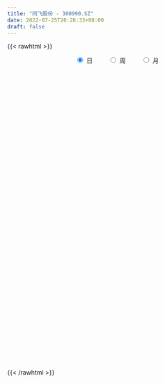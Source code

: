 ```yaml
---
title: "同飞股份 - 300990.SZ"
date: 2022-07-25T20:28:33+08:00
draft: false
---
```

{{< rawhtml >}}
    <div style="text-align: center">
        <label style="padding: 1rem;"><input style="margin-right: .5rem" type="radio" name="period" value="D" checked onclick="period_change(this)">日</label>
        <label style="padding: 1rem;"><input style="margin-right: .5rem" type="radio" name="period" value="W" onclick="period_change(this)">周</label>
        <label style="padding: 1rem;"><input style="margin-right: .5rem" type="radio" name="period" value="M" onclick="period_change(this)">月</label>
    </div>
    <div id="chart" style="height: 700px;"></div> 
    <script type="text/javascript">
        const D_v = [54010.24,42054.78,29665.61,18301.66,19227.66,17097.96,17516.38,12839.01,12104.75,10499.46,13689.03,9551.43,13907.57,9888.12,11657.28,11885.19,28830.02,13985.58,12424.1,5637.0,5497.0,8444.0,5352.86,5728.61,4475.1,7867.54,4953.0,5590.97,5192.61,5205.0,5231.95,8660.59,6624.01,6044.0,4703.97,5264.49,8085.0,3768.0,4341.7,5976.67,6203.66,3172.0,4099.0,4088.0,2806.85,5625.47,4914.66,7651.89,5198.89,3854.89,4037.0,5177.0,38988.41,55902.6,34258.97,31056.7,31252.28,24432.67,17370.71,39911.6,35107.61,36421.18,18134.0,19557.65,23918.79,16667.19,23558.1,19017.81,17302.23,11236.56,8394.21,9312.01,11722.0,10082.0,20315.52,15788.35,18616.03,14302.63,16017.19,14475.57,8429.86,7681.37,6902.93,7094.86,5731.0,5163.0,6925.2,7440.77,6188.0,16244.66,8900.82,6740.37,7125.9,3958.34,8536.0,5437.93,3627.01,3565.0,6427.0,2977.99,4912.48,3012.09,4688.48,7035.94,4828.0,6585.08,27148.42,14059.67,20289.87,16440.93,33600.51,29104.43,29790.8,19380.78,17545.3,40142.13,27052.03,19773.0,14453.0,21033.98,21766.8,17532.11,20032.0,22829.69,19991.09,14643.61,12944.72,10266.79,9144.11,17339.86,19842.06,17266.0,16933.44,11802.17,10102.0,15165.0,9745.09,14462.07,27522.3,16214.16,11004.14,13951.43,13295.0,7985.0,10805.0,12154.24,8265.08,6301.0,21899.87,18444.0,15550.81,10586.0,7788.0,6780.0,6781.0,8626.87,7651.91,7129.85,6886.0,5096.96,8040.12,7236.0,3534.0,6622.0,4377.08,4553.0,3571.08,8273.1,5343.0,4188.43,5252.18,6512.04,8570.0,4753.0,6188.0,7544.0,7233.0,6034.0,5394.0,7850.24,5561.0,3649.84,3792.0,6614.0,4086.0,3415.84,8603.25,12729.0,9599.44,8284.0,6302.48,6210.25,7581.0,4791.0,8086.0,4163.48,2875.0,5269.0,3594.07,4625.07,6133.0,7308.0,8614.53,11999.0,7619.0,7751.09,7903.0,10456.22,13923.57,10377.1,7702.03,14776.82,9826.0,5767.8,6321.14,5929.0,5195.0,5297.56,5479.0,2961.56,4990.05,5514.25,5527.0,5505.0,3141.0,2528.0,3777.0,3844.0,6401.13,4704.24,3530.0,3936.1,11268.0,8706.1,8750.0,4273.0,4730.89,5549.36,3227.89,4167.89,7972.03,6910.2,5290.0,2894.0,2500.0,3222.0,4680.0,6051.56,7962.06,5647.1,14781.22,15766.75,12982.56,14857.21,23663.52,10557.59,25746.6,23671.28,16521.54,15566.8,10515.98,11765.6,10292.13,10519.55,12936.62,14437.82,15962.06,19984.46,28449.16,16009.51,12936.8,16029.52,20641.83,16586.59,31610.04,13399.6,12904.76,8775.71,30082.59,42594.82,26124.75,32745.48,35351.22,20904.12,22138.63,28119.38,31391.85,16536.14,23144.23,12539.2,13577.99,12853.56,13678.07,10516.05]
const D_histogram = [0.0,-0.813037037,-1.5296006753,-1.9302195865,-2.1948401968,-2.3432200164,-2.2907515776,-2.2420273017,-2.1496979565,-1.9336135867,-1.5358396331,-1.2029963365,-0.8362119122,-0.5637545982,-0.238972997,0.0427731059,0.5456070824,0.6916282422,0.6309402521,0.6345254639,0.6142204082,0.5562697054,0.5364820648,0.4798020612,0.4714375863,0.3848684748,0.3984473885,0.4782825861,0.5228949595,0.5833813928,0.5612485604,0.6295260038,0.6652175067,0.5845619881,0.5551317323,0.4770375708,0.2872090596,0.2025700654,0.1884752169,0.2750649186,0.2223990607,0.2314850815,0.2782720781,0.2913574115,0.283883708,0.1579696088,0.1191368675,0.2387574359,0.2109241688,0.1829072805,0.1405108715,0.0278244076,0.6101902493,1.8643162722,2.1746356512,2.3935617347,2.5089162673,2.363155707,1.8581534068,2.3040466532,3.7538297776,3.7258940982,3.3384460665,2.6949683181,2.3493751232,1.7731210064,0.9284884741,0.2902923987,-0.4831099604,-1.2179262541,-1.6824066641,-2.0315871901,-1.8975535681,-1.7945657104,-2.0914222748,-2.0761149481,-1.6850831395,-1.3515428771,-1.6064244002,-2.0146216875,-2.1425652447,-2.1349531486,-1.9587765407,-1.6510855046,-1.4532960996,-1.3014526974,-1.1597884321,-1.1186318645,-0.9850025584,-0.4733412716,-0.3644060784,-0.2581393277,-0.3946527881,-0.4461750136,-0.7055518811,-0.9619402739,-0.9934153816,-1.089326965,-0.8154259842,-0.5947348983,-0.4693005217,-0.3248377353,-0.0636000056,0.2981237448,0.539815326,0.8372389452,1.5528695806,1.802254188,2.1232154157,2.3684575481,3.0566130074,3.0858897802,3.558355398,3.3573893752,3.4124031314,4.3964122601,4.8595897197,4.3546956574,3.802025411,2.6557846566,1.6669817666,1.043149583,0.9553673934,1.0917615487,1.4675167701,1.0098005528,0.0954074736,-0.3076477222,-0.7117152596,-0.439482228,-0.222495284,-0.5698408268,-0.6355513737,-1.1056915096,-1.6285706137,-1.2280273276,-1.094614095,-1.5862371128,-2.4593789966,-2.6912810986,-2.963101219,-3.4137988121,-3.3504256621,-3.3734290419,-2.9534718266,-2.4415519458,-1.934105848,-1.7088419604,-0.5898398055,0.3676827225,0.5839229753,0.8787271609,1.0572597981,1.0694603867,0.911150691,0.6579342012,0.7743739546,0.9863646563,0.750935096,0.407798123,-0.2653107843,-0.9874577915,-1.466023348,-2.0111007447,-2.2232844097,-2.3172018982,-2.1608618308,-2.231927192,-2.1731465416,-1.9653770712,-1.7574284446,-1.6545422044,-1.7403830242,-1.7758653702,-1.4088393638,-1.2510052933,-0.7791585976,-0.7863086961,-0.7813638829,-0.332080075,-0.3482281165,-0.2581519428,-0.2000801927,-0.1563600928,-0.1816449069,0.0502254796,0.591826774,1.0629718702,1.0582314656,1.1468068103,1.0619754118,1.093206218,0.9352303953,0.8664771151,0.5757547126,0.443184679,0.3352706626,0.1085809345,-0.1056142932,-0.4428224163,-0.8218537576,-1.0936755499,-0.8967379058,-1.0001170318,-1.2387195762,-1.3954984443,-1.3045213616,-0.90242192,-0.2088289549,0.316962095,0.6365407622,0.732722836,0.6694086734,0.5653545725,0.4271680652,0.2591803269,0.2900511619,0.3194770451,0.271698064,0.2086846234,0.1185285005,0.0515537443,-0.3440278687,-0.5015798082,-0.6626338908,-0.625753413,-0.6325207834,-0.4274476707,-0.0393844748,0.3001686443,0.3055675492,0.39602138,0.0638054561,-0.4196971271,-0.5364842111,-0.6649650857,-0.4383365978,0.014026263,0.2918445778,0.5988334545,1.098101139,1.4090506794,1.6481862488,1.7468838778,1.7158553234,1.6944064864,1.7457857726,1.8495416389,2.0198676088,2.1175540654,2.2248582801,2.591699881,2.475769344,-0.471412942,-2.0758205853,-3.0388601985,-3.1870280635,-2.9696013537,-2.6367847974,-2.4951609208,-2.2881243381,-2.1140113402,-1.7574358317,-1.4556218285,-1.2102078576,-0.9438806613,-0.5613836825,-0.0495405078,0.3047809604,0.4517573711,0.5436406636,0.8182987392,1.1784898766,1.3333219393,1.6756680648,1.6785423689,1.6395262974,1.4493945338,2.0206230452,2.8609232304,2.9807376783,3.3346944676,3.3867787629,3.2353766686,2.702363439,2.7369032092,3.2563335936,3.4145142605,3.8522246326,3.7039774109,3.1577982698,2.4449024202,1.6267635103,0.8041769419]
const D_fast = [0.0,-1.0162962963,-2.1152601034,-2.9984339112,-3.8117645708,-4.5459493944,-5.06616885,-5.5779513996,-6.0230465435,-6.2903655704,-6.276551525,-6.2444573126,-6.0867258663,-5.9552072019,-5.6901688499,-5.3977294705,-4.7584937234,-4.4395655031,-4.3425184302,-4.1803018524,-4.047051806,-3.9659350824,-3.8516022069,-3.7883316952,-3.6788367735,-3.6691887663,-3.5559980054,-3.3565921614,-3.1812560481,-2.9749242665,-2.8567449588,-2.6310860145,-2.4290901349,-2.3636051565,-2.2542524793,-2.2130872481,-2.3311134943,-2.3651099722,-2.3320860165,-2.1767300851,-2.1737961778,-2.1068388866,-1.9904838706,-1.9045591843,-1.8410619607,-1.9274836578,-1.9365321822,-1.7572222548,-1.7323244797,-1.7146145479,-1.721883239,-1.827613601,-1.0927001969,0.627504894,1.4814831858,2.2987997029,3.0413833023,3.4864116688,3.4459477204,4.4678526301,6.8560931988,7.7596310439,8.2067945289,8.2370588601,8.4788094459,8.3458355808,7.733325167,7.1677021913,6.2735223421,5.2342244848,4.3491424088,3.4920650853,3.1517103152,2.8060567453,1.9863446122,1.4826232018,1.4523842256,1.4480387687,0.7915511456,-0.1203015637,-0.783886432,-1.3100126231,-1.6235301503,-1.7286104904,-1.8941451103,-2.0676648824,-2.2159477252,-2.4544491236,-2.5670704572,-2.1737444882,-2.1559108147,-2.1141788959,-2.3493555534,-2.5124215322,-2.94818637,-3.4450598313,-3.7248887844,-4.093132109,-4.0230876242,-3.951080263,-3.9429710168,-3.8797176642,-3.6343799359,-3.1981252493,-2.8214798367,-2.3147464811,-1.2108984505,-0.5109502961,0.3408147855,1.1781713049,2.630480016,3.431229234,4.7932837012,5.4316650222,6.3397795612,8.4228917549,10.1009666445,10.6847464965,11.0825826029,10.6002880126,10.0282305643,9.6651857764,9.8162454352,10.2255799777,10.9682143916,10.7629483125,9.8724071017,9.3924399753,8.810443623,8.9728060977,9.1341692206,8.6443634711,8.4197650808,7.6732020675,6.7431803099,6.8367167641,6.6964764731,5.808294177,4.3203075441,3.4155851674,2.4029897422,1.0988424462,0.3246091807,-0.5417514596,-0.860162201,-0.9586303067,-0.9347106709,-1.1366572733,-0.1651150699,0.8843281388,1.2465491354,1.7610351113,2.2038826979,2.4834483832,2.5529263602,2.4641934207,2.7742266628,3.2328085286,3.1851127423,2.9439253,2.2044886966,1.2354772415,0.390405848,-0.6574467349,-1.4254515023,-2.0986694653,-2.4825448556,-3.1115920148,-3.5960979998,-3.8796727972,-4.1110812817,-4.4218305927,-4.9427671685,-5.4222158571,-5.4073996917,-5.5623169445,-5.2852598982,-5.4889871707,-5.6793833282,-5.313119539,-5.4163246097,-5.3907864217,-5.3827347197,-5.378104643,-5.4488006839,-5.2043739274,-4.5148159396,-3.7779278758,-3.5181104141,-3.1428333667,-2.9621709123,-2.6576385516,-2.5818067755,-2.4339407769,-2.5807245013,-2.6024983651,-2.6265947158,-2.8261392103,-3.0667380114,-3.5146517385,-4.0991465192,-4.644387199,-4.6716340313,-5.0250424152,-5.5733248538,-6.0789783329,-6.3141315906,-6.137637629,-5.4962519026,-4.891220329,-4.4125064712,-4.1331436884,-4.0291056826,-3.9918211404,-4.0232156314,-4.126408288,-4.0230246625,-3.9137295181,-3.8935839831,-3.9044262679,-3.9649502657,-4.0190365858,-4.500625166,-4.7835720575,-5.1102846128,-5.2298424882,-5.3947400546,-5.2965288595,-4.9183117823,-4.5037165021,-4.4219257099,-4.2324665341,-4.548731094,-5.137157959,-5.3880660958,-5.6827882418,-5.5657439033,-5.1098744768,-4.7590950175,-4.3023977772,-3.5286048079,-2.8653925977,-2.2142104661,-1.6787918677,-1.2808565912,-0.8787038066,-0.3908780773,0.1752631987,0.8505560708,1.4776310438,2.1411498285,3.1559163996,3.6589281987,0.5938926771,-1.5294701124,-3.2522247753,-4.1971496562,-4.7221232848,-5.0485029278,-5.5306692815,-5.8956637832,-6.2500536204,-6.3328370699,-6.3949285238,-6.4520665173,-6.4217094863,-6.1795584281,-5.6801003804,-5.2495836721,-4.9896679185,-4.7618744602,-4.2826416998,-3.6278280932,-3.1396655457,-2.378402404,-1.9558925077,-1.5850270048,-1.412810135,-0.3364258622,1.2191051306,2.084103998,3.2717344042,4.1705133902,4.8279554631,4.9705330933,5.6892986657,7.0228124485,8.0346216806,9.4353882108,10.2131353418,10.4564057682,10.3547355236,9.9432874913,9.3217451584]
const D_slow = [0.0,-0.2032592593,-0.5856594281,-1.0682143247,-1.6169243739,-2.202729378,-2.7754172724,-3.3359240979,-3.873348587,-4.3567519837,-4.7407118919,-5.0414609761,-5.2505139541,-5.3914526037,-5.4511958529,-5.4405025764,-5.3041008058,-5.1311937453,-4.9734586823,-4.8148273163,-4.6612722142,-4.5222047879,-4.3880842717,-4.2681337564,-4.1502743598,-4.0540572411,-3.954445394,-3.8348747475,-3.7041510076,-3.5583056594,-3.4179935193,-3.2606120183,-3.0943076416,-2.9481671446,-2.8093842115,-2.6901248188,-2.6183225539,-2.5676800376,-2.5205612334,-2.4517950037,-2.3961952385,-2.3383239682,-2.2687559486,-2.1959165958,-2.1249456688,-2.0854532666,-2.0556690497,-1.9959796907,-1.9432486485,-1.8975218284,-1.8623941105,-1.8554380086,-1.7028904463,-1.2368113782,-0.6931524654,-0.0947620318,0.5324670351,1.1232559618,1.5877943135,2.1638059768,3.1022634212,4.0337369458,4.8683484624,5.5420905419,6.1294343227,6.5727145743,6.8048366929,6.8774097925,6.7566323025,6.4521507389,6.0315490729,5.5236522754,5.0492638833,4.6006224557,4.077766887,3.55873815,3.1374673651,2.7995816458,2.3979755458,1.8943201239,1.3586788127,0.8249405256,0.3352463904,-0.0775249858,-0.4408490107,-0.766212185,-1.056159293,-1.3358172592,-1.5820678988,-1.7004032167,-1.7915047363,-1.8560395682,-1.9547027652,-2.0662465186,-2.2426344889,-2.4831195574,-2.7314734028,-3.003805144,-3.2076616401,-3.3563453647,-3.4736704951,-3.5548799289,-3.5707799303,-3.4962489941,-3.3612951626,-3.1519854263,-2.7637680311,-2.3132044841,-1.7824006302,-1.1902862432,-0.4261329914,0.3453394537,1.2349283032,2.074275647,2.9273764299,4.0264794949,5.2413769248,6.3300508392,7.2805571919,7.944503356,8.3612487977,8.6220361934,8.8608780418,9.133818429,9.5006976215,9.7531477597,9.7769996281,9.7000876975,9.5221588826,9.4122883256,9.3566645046,9.2142042979,9.0553164545,8.7788935771,8.3717509237,8.0647440918,7.791090568,7.3945312898,6.7796865407,6.106866266,5.3660909613,4.5126412583,3.6750348427,2.8316775823,2.0933096256,1.4829216392,0.9993951772,0.5721846871,0.4247247357,0.5166454163,0.6626261601,0.8823079503,1.1466228999,1.4139879965,1.6417756693,1.8062592196,1.9998527082,2.2464438723,2.4341776463,2.536127177,2.4697994809,2.2229350331,1.8564291961,1.3536540099,0.7978329074,0.2185324329,-0.3216830248,-0.8796648228,-1.4229514582,-1.914295726,-2.3536528371,-2.7672883882,-3.2023841443,-3.6463504869,-3.9985603278,-4.3113116512,-4.5061013006,-4.7026784746,-4.8980194453,-4.9810394641,-5.0680964932,-5.1326344789,-5.1826545271,-5.2217445503,-5.267155777,-5.2545994071,-5.1066427136,-4.840899746,-4.5763418796,-4.289640177,-4.0241463241,-3.7508447696,-3.5170371708,-3.300417892,-3.1564792139,-3.0456830441,-2.9618653784,-2.9347201448,-2.9611237181,-3.0718293222,-3.2772927616,-3.5507116491,-3.7748961255,-4.0249253835,-4.3346052775,-4.6834798886,-5.009610229,-5.235215709,-5.2874229477,-5.208182424,-5.0490472334,-4.8658665244,-4.6985143561,-4.5571757129,-4.4503836966,-4.3855886149,-4.3130758244,-4.2332065632,-4.1652820472,-4.1131108913,-4.0834787662,-4.0705903301,-4.1565972973,-4.2819922493,-4.447650722,-4.6040890753,-4.7622192711,-4.8690811888,-4.8789273075,-4.8038851464,-4.7274932591,-4.6284879141,-4.6125365501,-4.7174608319,-4.8515818847,-5.0178231561,-5.1274073055,-5.1239007398,-5.0509395953,-4.9012312317,-4.6267059469,-4.2744432771,-3.8623967149,-3.4256757455,-2.9967119146,-2.573110293,-2.1366638499,-1.6742784402,-1.169311538,-0.6399230216,-0.0837084516,0.5642165187,1.1831588547,1.0653056192,0.5463504728,-0.2133645768,-1.0101215927,-1.7525219311,-2.4117181304,-3.0355083606,-3.6075394452,-4.1360422802,-4.5754012382,-4.9393066953,-5.2418586597,-5.477828825,-5.6181747456,-5.6305598726,-5.5543646325,-5.4414252897,-5.3055151238,-5.100940439,-4.8063179698,-4.472987485,-4.0540704688,-3.6344348766,-3.2245533022,-2.8622046688,-2.3570489075,-1.6418180999,-0.8966336803,-0.0629600634,0.7837346273,1.5925787945,2.2681696542,2.9523954565,3.7664788549,4.6201074201,5.5831635782,6.5091579309,7.2986074984,7.9098331034,8.316523981,8.5175682165]
const D_data = [['2021-05-12', 110.0, 103.42, 103.32, 125.05],['2021-05-13', 92.24, 90.68, 90.66, 98.87],['2021-05-14', 90.68, 86.74, 86.7, 91.28],['2021-05-17', 86.02, 86.16, 86.02, 88.01],['2021-05-18', 86.85, 84.21, 84.11, 86.85],['2021-05-19', 83.51, 82.45, 82.43, 84.8],['2021-05-20', 82.28, 82.49, 80.61, 83.45],['2021-05-21', 82.01, 80.46, 80.38, 82.17],['2021-05-24', 80.1, 79.11, 78.89, 80.46],['2021-05-25', 79.1, 79.27, 78.82, 79.77],['2021-05-26', 79.11, 81.17, 78.86, 81.79],['2021-05-27', 81.07, 80.54, 79.92, 81.1],['2021-05-28', 80.8, 81.31, 80.19, 82.66],['2021-05-31', 80.5, 80.54, 79.5, 80.54],['2021-06-01', 80.54, 81.72, 79.88, 82.17],['2021-06-02', 81.7, 81.97, 80.7, 82.5],['2021-06-03', 81.85, 86.34, 81.68, 88.8],['2021-06-04', 85.01, 83.38, 83.05, 85.51],['2021-06-07', 82.3, 80.83, 80.79, 82.8],['2021-06-08', 80.9, 81.29, 80.7, 81.48],['2021-06-09', 80.75, 80.77, 80.51, 81.4],['2021-06-10', 80.51, 79.9, 79.82, 80.9],['2021-06-11', 80.0, 79.97, 79.86, 80.97],['2021-06-15', 80.08, 79.09, 78.89, 80.48],['2021-06-16', 79.2, 79.3, 78.85, 80.11],['2021-06-17', 79.8, 77.82, 77.77, 79.8],['2021-06-18', 78.3, 78.62, 77.79, 78.75],['2021-06-21', 78.16, 79.5, 78.16, 79.58],['2021-06-22', 79.51, 79.26, 79.0, 79.82],['2021-06-23', 79.65, 79.67, 79.13, 79.98],['2021-06-24', 79.43, 78.7, 78.68, 79.88],['2021-06-25', 78.51, 79.96, 78.07, 80.49],['2021-06-28', 79.96, 79.9, 79.32, 80.36],['2021-06-29', 79.51, 78.39, 78.39, 79.85],['2021-06-30', 78.8, 78.78, 78.01, 79.21],['2021-07-01', 78.77, 77.9, 77.77, 79.69],['2021-07-02', 77.71, 75.7, 75.62, 77.75],['2021-07-05', 75.57, 76.1, 75.4, 76.57],['2021-07-06', 75.96, 76.51, 75.35, 76.59],['2021-07-07', 76.89, 77.8, 76.31, 77.97],['2021-07-08', 77.8, 76.0, 76.0, 77.9],['2021-07-09', 76.03, 76.5, 75.65, 76.72],['2021-07-12', 76.5, 77.0, 76.5, 77.31],['2021-07-13', 77.0, 76.65, 76.3, 77.07],['2021-07-14', 76.6, 76.33, 76.3, 76.79],['2021-07-15', 76.27, 74.36, 73.88, 76.33],['2021-07-16', 74.35, 74.82, 73.73, 75.69],['2021-07-19', 74.1, 76.88, 74.1, 77.18],['2021-07-20', 75.81, 75.18, 74.6, 75.81],['2021-07-21', 74.99, 74.91, 74.85, 75.6],['2021-07-22', 75.15, 74.4, 74.24, 75.28],['2021-07-23', 74.78, 72.9, 72.75, 74.78],['2021-07-26', 77.88, 82.89, 77.5, 86.0],['2021-07-27', 85.3, 97.08, 83.3, 99.46],['2021-07-28', 94.58, 90.98, 85.07, 94.68],['2021-07-29', 89.08, 93.05, 88.27, 94.11],['2021-07-30', 90.85, 94.66, 88.22, 97.18],['2021-08-02', 97.05, 93.38, 90.8, 97.59],['2021-08-03', 91.3, 89.0, 88.0, 93.5],['2021-08-04', 88.0, 102.7, 87.88, 105.6],['2021-08-05', 106.1, 123.24, 104.31, 123.24],['2021-08-06', 119.0, 112.09, 110.6, 127.0],['2021-08-09', 113.25, 109.93, 109.21, 116.24],['2021-08-10', 109.88, 107.09, 105.54, 114.48],['2021-08-11', 109.61, 111.0, 104.55, 112.86],['2021-08-12', 109.0, 108.17, 105.66, 110.0],['2021-08-13', 111.0, 102.99, 102.0, 115.88],['2021-08-16', 99.93, 103.02, 98.27, 106.38],['2021-08-17', 102.0, 98.39, 96.5, 102.88],['2021-08-18', 97.5, 95.04, 94.8, 99.09],['2021-08-19', 95.04, 94.9, 93.47, 96.4],['2021-08-20', 93.88, 93.47, 93.16, 97.16],['2021-08-23', 93.13, 98.12, 93.13, 99.5],['2021-08-24', 99.8, 97.58, 96.88, 101.0],['2021-08-25', 98.0, 91.1, 89.98, 98.87],['2021-08-26', 91.31, 93.12, 90.1, 96.46],['2021-08-27', 92.77, 97.9, 91.3, 100.49],['2021-08-30', 97.91, 98.35, 95.58, 99.68],['2021-08-31', 97.0, 90.37, 90.0, 97.01],['2021-09-01', 90.7, 85.5, 85.0, 90.99],['2021-09-02', 85.1, 86.12, 84.23, 87.2],['2021-09-03', 86.08, 85.93, 84.38, 88.79],['2021-09-06', 86.28, 86.98, 84.86, 87.85],['2021-09-07', 86.99, 88.51, 86.99, 89.7],['2021-09-08', 88.0, 87.22, 86.56, 88.8],['2021-09-09', 87.51, 86.4, 85.5, 87.99],['2021-09-10', 85.68, 85.95, 85.39, 86.68],['2021-09-13', 85.16, 84.1, 83.88, 85.85],['2021-09-14', 84.1, 84.68, 83.71, 85.85],['2021-09-15', 84.4, 90.35, 83.85, 92.58],['2021-09-16', 88.9, 86.4, 85.88, 89.38],['2021-09-17', 85.7, 86.44, 85.5, 88.9],['2021-09-22', 84.7, 82.78, 82.47, 85.86],['2021-09-23', 82.8, 82.71, 82.57, 83.68],['2021-09-24', 82.01, 78.49, 78.49, 82.98],['2021-09-27', 78.6, 76.12, 75.17, 79.77],['2021-09-28', 76.12, 77.0, 76.12, 77.39],['2021-09-29', 76.98, 74.6, 74.06, 76.98],['2021-09-30', 74.65, 78.51, 74.65, 79.99],['2021-10-08', 79.0, 78.15, 77.53, 79.5],['2021-10-11', 77.55, 76.98, 75.96, 78.4],['2021-10-12', 76.55, 77.13, 76.28, 77.69],['2021-10-13', 76.73, 79.03, 76.7, 79.54],['2021-10-14', 78.98, 81.57, 78.41, 82.86],['2021-10-15', 80.99, 81.55, 80.56, 82.76],['2021-10-18', 81.55, 83.8, 80.17, 85.0],['2021-10-19', 85.0, 92.33, 84.51, 96.3],['2021-10-20', 89.41, 90.09, 89.2, 92.0],['2021-10-21', 89.99, 93.82, 88.88, 97.89],['2021-10-22', 93.0, 96.0, 93.0, 98.25],['2021-10-25', 99.0, 106.15, 97.0, 110.0],['2021-10-26', 103.02, 102.3, 99.0, 109.5],['2021-10-27', 100.95, 112.0, 100.95, 116.74],['2021-10-28', 112.0, 107.31, 106.06, 115.0],['2021-10-29', 107.0, 113.2, 104.38, 113.25],['2021-11-01', 117.88, 131.3, 115.1, 135.84],['2021-11-02', 128.52, 133.08, 124.67, 133.33],['2021-11-03', 129.8, 125.36, 122.04, 132.84],['2021-11-04', 125.36, 126.14, 122.02, 129.99],['2021-11-05', 122.64, 117.77, 117.47, 129.79],['2021-11-08', 117.78, 116.85, 112.45, 122.2],['2021-11-09', 118.01, 119.35, 118.01, 126.0],['2021-11-10', 118.8, 126.19, 117.19, 126.5],['2021-11-11', 124.6, 131.24, 124.5, 138.94],['2021-11-12', 132.16, 137.99, 125.5, 139.95],['2021-11-15', 135.03, 129.69, 128.91, 137.3],['2021-11-16', 128.7, 122.08, 121.0, 129.29],['2021-11-17', 123.0, 126.22, 121.18, 127.02],['2021-11-18', 125.1, 124.98, 123.72, 130.07],['2021-11-19', 124.0, 133.99, 121.5, 138.5],['2021-11-22', 138.0, 135.7, 133.97, 144.86],['2021-11-23', 136.9, 129.28, 128.05, 138.36],['2021-11-24', 129.31, 132.51, 127.48, 138.58],['2021-11-25', 131.1, 126.56, 126.56, 135.95],['2021-11-26', 125.99, 123.33, 123.16, 128.84],['2021-11-29', 121.46, 134.6, 121.46, 135.2],['2021-11-30', 136.0, 132.9, 132.31, 136.8],['2021-12-01', 134.93, 124.1, 122.52, 136.58],['2021-12-02', 124.8, 115.0, 109.99, 124.96],['2021-12-03', 113.45, 118.89, 113.27, 120.75],['2021-12-06', 118.8, 115.57, 114.99, 121.65],['2021-12-07', 115.57, 109.51, 107.87, 116.16],['2021-12-08', 106.53, 112.77, 106.53, 114.58],['2021-12-09', 116.0, 109.56, 108.8, 116.0],['2021-12-10', 109.0, 114.0, 108.18, 115.5],['2021-12-13', 114.0, 115.77, 111.7, 119.17],['2021-12-14', 115.49, 116.9, 111.26, 118.88],['2021-12-15', 116.0, 114.0, 112.26, 117.72],['2021-12-16', 114.55, 128.0, 114.55, 129.82],['2021-12-17', 129.79, 131.59, 125.0, 133.01],['2021-12-20', 134.2, 125.95, 115.74, 134.99],['2021-12-21', 127.46, 129.02, 123.7, 130.95],['2021-12-22', 131.0, 129.77, 126.01, 132.8],['2021-12-23', 130.5, 129.24, 126.0, 131.73],['2021-12-24', 129.24, 127.72, 127.2, 130.24],['2021-12-27', 127.28, 126.29, 124.29, 133.8],['2021-12-28', 127.01, 131.4, 126.5, 132.8],['2021-12-29', 130.04, 134.5, 129.01, 136.69],['2021-12-30', 134.39, 129.86, 129.11, 134.51],['2021-12-31', 129.35, 127.76, 126.0, 131.99],['2022-01-04', 127.65, 121.28, 118.7, 129.18],['2022-01-05', 121.09, 116.71, 114.0, 121.09],['2022-01-06', 116.69, 115.81, 114.0, 117.31],['2022-01-07', 115.49, 111.03, 110.71, 115.51],['2022-01-10', 112.7, 111.6, 109.61, 114.86],['2022-01-11', 112.73, 110.5, 107.0, 113.5],['2022-01-12', 111.0, 112.0, 110.59, 113.72],['2022-01-13', 114.55, 107.53, 106.08, 114.55],['2022-01-14', 107.0, 107.19, 104.68, 108.88],['2022-01-17', 107.19, 107.88, 105.06, 108.64],['2022-01-18', 107.9, 107.21, 106.15, 111.22],['2022-01-19', 107.21, 105.0, 103.89, 109.45],['2022-01-20', 104.21, 100.89, 100.27, 104.71],['2022-01-21', 100.88, 99.29, 97.72, 100.88],['2022-01-24', 99.29, 103.41, 98.2, 105.86],['2022-01-25', 103.41, 100.55, 100.15, 109.98],['2022-01-26', 102.06, 104.75, 100.02, 106.0],['2022-01-27', 104.75, 98.72, 98.0, 104.98],['2022-01-28', 98.72, 97.55, 93.31, 101.4],['2022-02-07', 99.99, 103.2, 99.99, 105.97],['2022-02-08', 104.03, 97.55, 96.08, 104.03],['2022-02-09', 97.01, 98.11, 94.0, 98.94],['2022-02-10', 98.52, 97.19, 96.0, 99.73],['2022-02-11', 95.57, 96.4, 91.99, 97.2],['2022-02-14', 94.11, 94.7, 92.0, 97.09],['2022-02-15', 96.42, 97.68, 93.02, 98.0],['2022-02-16', 97.68, 103.18, 96.01, 106.0],['2022-02-17', 103.15, 105.0, 103.15, 110.88],['2022-02-18', 110.0, 100.48, 99.55, 110.0],['2022-02-21', 100.13, 102.13, 100.13, 106.76],['2022-02-22', 101.42, 100.26, 99.68, 105.0],['2022-02-23', 99.96, 101.88, 99.96, 104.88],['2022-02-24', 100.05, 99.46, 97.5, 104.5],['2022-02-25', 100.1, 100.2, 99.54, 102.97],['2022-02-28', 99.66, 96.56, 95.67, 100.6],['2022-03-01', 96.56, 97.36, 95.88, 98.45],['2022-03-02', 97.37, 96.9, 95.18, 97.95],['2022-03-03', 97.36, 94.26, 93.8, 97.5],['2022-03-04', 94.1, 92.8, 91.0, 94.83],['2022-03-07', 92.08, 89.11, 87.8, 92.08],['2022-03-08', 86.12, 85.68, 84.08, 89.38],['2022-03-09', 85.71, 84.0, 81.41, 87.11],['2022-03-10', 86.0, 88.35, 83.7, 88.87],['2022-03-11', 87.0, 83.52, 79.44, 87.0],['2022-03-14', 83.28, 79.4, 79.19, 83.28],['2022-03-15', 79.95, 77.65, 76.0, 80.61],['2022-03-16', 77.92, 78.8, 75.08, 79.2],['2022-03-17', 79.2, 82.42, 79.2, 84.5],['2022-03-18', 82.5, 87.85, 82.01, 88.34],['2022-03-21', 87.12, 88.35, 86.78, 90.76],['2022-03-22', 90.18, 87.71, 86.02, 90.5],['2022-03-23', 90.1, 85.88, 85.71, 91.94],['2022-03-24', 84.87, 83.85, 82.0, 86.31],['2022-03-25', 83.59, 82.72, 82.51, 86.28],['2022-03-28', 82.24, 81.39, 80.25, 83.18],['2022-03-29', 81.28, 79.83, 78.6, 82.48],['2022-03-30', 80.01, 81.55, 79.55, 81.75],['2022-03-31', 80.9, 81.33, 80.52, 82.86],['2022-04-01', 81.25, 79.95, 78.61, 81.25],['2022-04-06', 79.0, 79.06, 77.83, 79.56],['2022-04-07', 78.64, 77.85, 76.65, 78.92],['2022-04-08', 77.8, 77.2, 75.31, 78.0],['2022-04-11', 76.54, 71.12, 71.11, 76.54],['2022-04-12', 70.51, 71.66, 69.44, 72.69],['2022-04-13', 70.68, 69.66, 69.1, 71.14],['2022-04-14', 70.22, 70.64, 69.47, 71.48],['2022-04-15', 70.48, 69.0, 67.5, 70.48],['2022-04-18', 68.46, 71.08, 67.2, 71.5],['2022-04-19', 71.5, 74.1, 71.22, 75.56],['2022-04-20', 74.33, 74.88, 73.69, 75.24],['2022-04-21', 73.77, 71.19, 70.98, 74.85],['2022-04-22', 71.68, 72.13, 69.0, 72.28],['2022-04-25', 71.45, 65.7, 65.05, 74.1],['2022-04-26', 66.0, 60.78, 59.17, 66.51],['2022-04-27', 59.12, 62.68, 56.64, 63.46],['2022-04-28', 62.6, 60.68, 60.21, 63.16],['2022-04-29', 61.64, 64.23, 61.03, 64.72],['2022-05-05', 64.89, 68.0, 64.5, 68.45],['2022-05-06', 66.8, 67.19, 65.7, 68.36],['2022-05-09', 67.3, 68.79, 67.03, 69.46],['2022-05-10', 68.58, 73.39, 67.99, 74.5],['2022-05-11', 76.01, 73.6, 72.7, 77.0],['2022-05-12', 73.57, 74.84, 73.27, 75.66],['2022-05-13', 75.2, 74.84, 73.86, 75.9],['2022-05-16', 75.8, 74.33, 73.68, 76.34],['2022-05-17', 74.88, 75.28, 73.26, 75.84],['2022-05-18', 74.9, 77.32, 74.14, 79.3],['2022-05-19', 75.0, 79.57, 75.0, 81.81],['2022-05-20', 83.0, 82.5, 80.58, 84.0],['2022-05-23', 82.1, 83.85, 80.9, 84.6],['2022-05-24', 84.63, 86.22, 83.83, 90.96],['2022-05-25', 86.48, 92.73, 84.18, 92.73],['2022-05-26', 93.0, 89.52, 85.01, 93.17],['2022-05-27', 49.0, 46.68, 46.0, 49.45],['2022-05-30', 46.5, 50.25, 45.6, 50.8],['2022-05-31', 50.26, 49.29, 47.6, 50.26],['2022-06-01', 49.29, 53.9, 49.0, 54.23],['2022-06-02', 53.89, 56.0, 52.38, 56.9],['2022-06-06', 55.98, 56.39, 54.61, 56.9],['2022-06-07', 55.9, 52.83, 52.0, 57.44],['2022-06-08', 53.68, 52.2, 51.2, 54.77],['2022-06-09', 52.81, 50.5, 49.97, 54.25],['2022-06-10', 50.6, 52.05, 50.34, 53.0],['2022-06-13', 51.78, 51.18, 50.1, 52.76],['2022-06-14', 51.19, 50.16, 48.22, 51.61],['2022-06-15', 50.2, 50.18, 50.0, 52.85],['2022-06-16', 50.17, 52.0, 49.0, 54.0],['2022-06-17', 52.0, 55.0, 51.17, 55.77],['2022-06-20', 55.34, 54.68, 54.01, 58.28],['2022-06-21', 54.51, 52.96, 51.9, 55.08],['2022-06-22', 52.65, 52.55, 51.88, 54.3],['2022-06-23', 52.51, 55.64, 51.69, 55.92],['2022-06-24', 55.08, 58.53, 55.0, 58.87],['2022-06-27', 58.29, 57.7, 56.4, 59.77],['2022-06-28', 57.6, 62.0, 56.8, 63.0],['2022-06-29', 62.0, 59.48, 59.21, 62.49],['2022-06-30', 60.01, 59.7, 59.2, 61.53],['2022-07-01', 59.5, 57.99, 57.37, 59.88],['2022-07-04', 60.8, 69.59, 60.0, 69.59],['2022-07-05', 73.07, 78.47, 68.28, 79.8],['2022-07-06', 75.8, 74.21, 73.0, 76.5],['2022-07-07', 74.25, 80.9, 71.2, 83.85],['2022-07-08', 85.5, 80.97, 79.93, 89.5],['2022-07-11', 79.56, 80.98, 77.0, 82.68],['2022-07-12', 80.71, 77.0, 74.66, 81.03],['2022-07-13', 76.96, 85.32, 76.96, 85.66],['2022-07-14', 84.0, 95.79, 83.29, 100.0],['2022-07-15', 93.84, 96.38, 91.8, 98.69],['2022-07-18', 96.9, 105.15, 91.18, 108.57],['2022-07-19', 107.1, 102.49, 99.98, 108.15],['2022-07-20', 100.64, 99.36, 98.9, 102.49],['2022-07-21', 99.3, 97.19, 96.31, 101.91],['2022-07-22', 97.57, 94.51, 93.66, 99.92],['2022-07-25', 95.05, 92.18, 90.0, 96.98]]
const W_v = [125730.63,84982.67,59752.24,76246.19,37354.96,23024.25,29881.12,30721.47,23462.03,21533.98,25919.67,191458.96,153243.77,101835.73,65262.82,76523.9,60906.62,31816.99,45514.62,19620.24,19056.94,2977.99,24476.99,84523.97,129421.82,122454.14,102151.69,64339.09,75945.67,83108.62,57040.57,67064.19,47485.81,35391.59,25432.12,26117.26,29275.65,32393.0,27467.08,38433.53,33168.73,23987.55,38679.6,47652.88,48449.75,28221.7,13465.86,20478.0,22415.47,37727.99,8777.25,27234.12,24415.62,64034.84,83638.99,64662.05,73840.51,94066.82,83276.7,166898.86,119090.12,75793.05,10516.05]
const W_histogram = [0.0,-0.4007749288,-0.5758051444,-0.5209976479,-0.6735387644,-0.8150459985,-0.7686921955,-0.9626475892,-0.9719452221,-1.0210680972,-1.1055665789,0.3059138337,2.3040249758,2.8667466465,2.4669578904,2.3694775472,1.414578136,0.7342721483,0.2900595101,-0.5221702171,-1.0126705892,-1.2977470256,-1.1962112971,-0.1497656316,1.6099147874,2.9147051613,4.8580832363,5.5431042488,4.9658420027,4.0132938159,2.8375927649,3.0118096483,2.646604615,2.205939944,0.6658289988,-0.6615662829,-2.0436431255,-2.989767874,-3.5685821656,-3.5449310748,-3.4150715825,-3.6720482985,-4.2696231784,-4.1710627871,-4.2355533965,-4.2385971406,-4.1920306481,-4.4550622951,-4.1651473852,-4.2382697228,-3.8323838773,-2.8395025678,-1.5236423749,-2.8456441745,-2.8644901048,-2.9058868941,-2.5122830526,-1.8239223606,-1.2424795936,0.7452922138,3.0255231492,4.2598633165,4.7348880459]
const W_fast = [0.0,-0.500968661,-0.8199501627,-0.8953920782,-1.2163178858,-1.5615866195,-1.7074058653,-2.1420231563,-2.3943070948,-2.6986969942,-3.0595871206,-1.5716282496,1.0024891365,2.2818974688,2.4988481853,2.9937372289,2.3924823516,1.8957444011,1.5240466403,0.581274359,-0.1623936605,-0.7719068533,-0.9694239491,0.0395803086,2.2017394243,4.2352060885,7.3931049726,9.4639020473,10.1281003019,10.1788755691,9.7125727093,10.6397420048,10.9361881252,11.0470084403,9.6733547448,8.1805678923,6.2875802683,4.5940135513,3.1230537183,2.2604720404,1.5365636371,0.3615748465,-1.3034058281,-2.2476111335,-3.370990092,-4.4336831212,-5.4351242908,-6.8119215116,-7.5632934479,-8.6959832163,-9.2481933401,-8.9651876725,-8.0302380734,-10.0636509166,-10.798619373,-11.5664878859,-11.8009548076,-11.5685747057,-11.2977518372,-9.1236569762,-6.0870452535,-3.7877392571,-2.1289925162]
const W_slow = [0.0,-0.1001937322,-0.2441450183,-0.3743944303,-0.5427791214,-0.746540621,-0.9387136699,-1.1793755672,-1.4223618727,-1.677628897,-1.9540205417,-1.8775420833,-1.3015358393,-0.5848491777,0.0318902949,0.6242596817,0.9779042157,1.1614722528,1.2339871303,1.103444576,0.8502769287,0.5258401723,0.226787348,0.1893459401,0.591824637,1.3205009273,2.5350217363,3.9207977985,5.1622582992,6.1655817532,6.8749799444,7.6279323565,8.2895835102,8.8410684963,9.007525746,8.8421341752,8.3312233939,7.5837814253,6.6916358839,5.8054031152,4.9516352196,4.033623145,2.9662173504,1.9234516536,0.8645633045,-0.1950859807,-1.2430936427,-2.3568592165,-3.3981460628,-4.4577134935,-5.4158094628,-6.1256851047,-6.5065956985,-7.2180067421,-7.9341292683,-8.6606009918,-9.288671755,-9.7446523451,-10.0552722435,-9.8689491901,-9.1125684027,-8.0476025736,-6.8638805621]
const W_data = [['2021-05-14', 110.0, 86.74, 86.7, 125.05],['2021-05-21', 86.02, 80.46, 80.38, 88.01],['2021-05-28', 80.1, 81.31, 78.82, 82.66],['2021-06-04', 80.5, 83.38, 79.5, 88.8],['2021-06-11', 82.3, 79.97, 79.82, 82.8],['2021-06-18', 80.08, 78.62, 77.77, 80.48],['2021-06-25', 78.16, 79.96, 78.07, 80.49],['2021-07-02', 79.96, 75.7, 75.62, 80.36],['2021-07-09', 75.57, 76.5, 75.35, 77.97],['2021-07-16', 76.5, 74.82, 73.73, 77.31],['2021-07-23', 74.1, 72.9, 72.75, 77.18],['2021-07-30', 77.88, 94.66, 77.5, 99.46],['2021-08-06', 97.05, 112.09, 87.88, 127.0],['2021-08-13', 113.25, 102.99, 102.0, 116.24],['2021-08-20', 99.93, 93.47, 93.16, 106.38],['2021-08-27', 93.13, 97.9, 89.98, 101.0],['2021-09-03', 97.91, 85.93, 84.23, 99.68],['2021-09-10', 86.28, 85.95, 84.86, 89.7],['2021-09-17', 85.16, 86.44, 83.71, 92.58],['2021-09-24', 84.7, 78.49, 78.49, 85.86],['2021-09-30', 78.6, 78.51, 74.06, 79.99],['2021-10-08', 79.0, 78.15, 77.53, 79.5],['2021-10-15', 77.55, 81.55, 75.96, 82.86],['2021-10-22', 81.55, 96.0, 80.17, 98.25],['2021-10-29', 99.0, 113.2, 97.0, 116.74],['2021-11-05', 117.88, 117.77, 115.1, 135.84],['2021-11-12', 117.78, 137.99, 112.45, 139.95],['2021-11-19', 135.03, 133.99, 121.0, 138.5],['2021-11-26', 138.0, 123.33, 123.16, 144.86],['2021-12-03', 121.46, 118.89, 109.99, 136.8],['2021-12-10', 118.8, 114.0, 106.53, 121.65],['2021-12-17', 114.0, 131.59, 111.26, 133.01],['2021-12-24', 134.2, 127.72, 115.74, 134.99],['2021-12-31', 127.28, 127.76, 124.29, 136.69],['2022-01-07', 127.65, 111.03, 110.71, 129.18],['2022-01-14', 112.7, 107.19, 104.68, 114.86],['2022-01-21', 107.19, 99.29, 97.72, 111.22],['2022-01-28', 99.29, 97.55, 93.31, 109.98],['2022-02-11', 99.99, 96.4, 91.99, 105.97],['2022-02-18', 94.11, 100.48, 92.0, 110.88],['2022-02-25', 100.13, 100.2, 97.5, 106.76],['2022-03-04', 99.66, 92.8, 91.0, 100.6],['2022-03-11', 92.08, 83.52, 79.44, 92.08],['2022-03-18', 83.28, 87.85, 75.08, 88.34],['2022-03-25', 87.12, 82.72, 82.0, 91.94],['2022-04-01', 82.24, 79.95, 78.6, 83.18],['2022-04-08', 79.0, 77.2, 75.31, 79.56],['2022-04-15', 76.54, 69.0, 67.5, 76.54],['2022-04-22', 68.46, 72.13, 67.2, 75.56],['2022-04-29', 71.45, 64.23, 56.64, 74.1],['2022-05-06', 64.89, 67.19, 64.5, 68.45],['2022-05-13', 67.3, 74.84, 67.03, 77.0],['2022-05-20', 75.8, 82.5, 73.26, 84.0],['2022-05-27', 82.1, 46.68, 46.0, 93.17],['2022-06-02', 46.5, 56.0, 45.6, 56.9],['2022-06-10', 55.98, 52.05, 49.97, 57.44],['2022-06-17', 51.78, 55.0, 48.22, 55.77],['2022-06-24', 55.34, 58.53, 51.69, 58.87],['2022-07-01', 58.29, 57.99, 56.4, 63.0],['2022-07-08', 60.8, 80.97, 60.0, 89.5],['2022-07-15', 79.56, 96.38, 74.66, 100.0],['2022-07-22', 96.9, 94.51, 91.18, 108.57],['2022-07-29', 95.05, 92.18, 90.0, 96.98]]
const M_v = [280353.66,173990.38,275724.13,427186.04,146595.59,241400.77,389800.68,265180.69,113218.03,107155.34,173426.48,99566.32,158682.94,356488.25,381073.79]
const M_histogram = [0.0,-0.1123190883,0.8368499347,1.1124725033,0.4658453476,2.2447176906,4.4888517557,5.3114998682,3.5880487365,2.2156723287,0.2214714974,-2.1777813429,-4.5623303785,-5.1844851021,-3.2491185047]
const M_fast = [0.0,-0.1403988604,1.0179826462,1.5717233407,1.0415575219,3.3816092875,6.7479562915,8.8984793711,8.0720404235,7.253582098,5.3147491409,2.371050965,-1.1540806653,-3.0723566644,-1.9492696932]
const M_slow = [0.0,-0.0280797721,0.1811327116,0.4592508374,0.5757121743,1.1368915969,2.2591045359,3.5869795029,4.483991687,5.0379097692,5.0932776436,4.5488323078,3.4082497132,2.1121284377,1.2998488115]
const M_data = [['2021-05-31', 110.0, 80.54, 78.82, 125.05],['2021-06-30', 80.54, 78.78, 77.77, 88.8],['2021-07-30', 78.77, 94.66, 72.75, 99.46],['2021-08-31', 97.05, 90.37, 87.88, 127.0],['2021-09-30', 90.7, 78.51, 74.06, 92.58],['2021-10-29', 79.0, 113.2, 75.96, 116.74],['2021-11-30', 117.88, 132.9, 112.45, 144.86],['2021-12-31', 134.93, 127.76, 106.53, 136.69],['2022-01-28', 127.65, 97.55, 93.31, 129.18],['2022-02-28', 99.99, 96.56, 91.99, 110.88],['2022-03-31', 96.56, 81.33, 75.08, 98.45],['2022-04-29', 81.25, 64.23, 56.64, 81.25],['2022-05-31', 64.89, 49.29, 45.6, 93.17],['2022-06-30', 49.29, 59.7, 48.22, 63.0],['2022-07-29', 59.5, 92.18, 57.37, 108.57]]
        const D_a = [null,null,null,null,null,null,null,null,null,78.82,null,null,null,null,null,null,88.8,null,null,null,null,null,null,null,null,77.77,null,null,null,null,null,null,80.36,null,null,null,null,null,75.35,null,null,null,77.31,null,null,null,null,null,null,null,null,72.75,null,null,null,null,null,null,null,null,null,127.0,null,null,null,null,null,null,null,null,null,null,null,null,null,null,null,null,null,null,null,null,null,null,null,null,null,null,null,null,null,null,null,null,null,null,null,74.06,null,null,null,null,null,null,null,null,null,null,null,null,null,null,null,null,null,135.84,null,null,null,null,112.45,null,null,null,null,null,null,null,null,null,144.86,null,null,null,null,null,null,null,null,null,null,null,106.53,null,null,null,null,null,null,null,null,null,null,null,null,null,null,136.69,null,null,null,null,null,null,null,null,null,null,null,null,null,null,null,null,null,null,null,null,93.31,null,null,null,null,null,null,null,null,110.88,null,null,null,null,null,null,null,null,null,null,null,null,null,null,null,null,null,null,75.08,null,null,null,null,null,null,null,null,null,null,82.86,null,null,null,null,null,null,null,null,null,null,null,null,null,null,null,null,56.64,null,null,null,null,null,null,null,null,null,null,null,null,null,null,null,null,null,93.17,null,null,null,null,null,null,null,null,null,null,null,48.22,null,null,null,null,null,null,null,null,null,null,null,null,null,null,null,null,null,null,null,null,null,null,null,108.57,null,null,null,null,null]
const W_a = [null,null,null,null,null,null,null,null,null,null,72.75,null,null,null,null,null,null,null,null,null,null,null,null,null,null,null,null,null,144.86,null,null,null,null,null,null,null,null,null,null,null,null,null,null,null,null,null,null,null,null,null,null,null,null,null,45.6,null,null,null,null,null,null,108.57,null]
const M_a = [null,null,72.75,null,null,null,144.86,null,null,null,null,null,45.6,null,null]
        const D_b = [[{ coord: ['2021-05-25', 80.36] }, { coord: ['2021-06-28', 78.82] }],[{ coord: ['2021-07-06', 77.31] }, { coord: ['2021-09-29', 75.35] }],[{ coord: ['2021-11-01', 135.84] }, { coord: ['2021-12-29', 112.45] }],[{ coord: ['2022-03-16', 82.86] }, { coord: ['2022-06-14', 75.08] }]]
const W_b = [[{ coord: ['2021-07-23', 108.57] }, { coord: ['2022-07-22', 72.75] }]]
const M_b = []
    </script>
{{< /rawhtml >}}